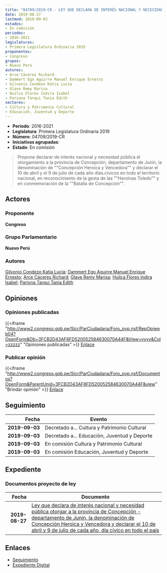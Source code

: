 ```yaml
---
title: "04709/2019-CR - LEY QUE DECLARA DE INTERÉS NACIONAL Y NECESIDAD PÚBLICA OTORGAR A LA PROVINCIA DE CONCEPCIÓN-DEPARTAMENTO DE JUNÍN, LA DENOMINACIÓN DE 'CONCEPCIÓN HEROICA Y VENCEDORA' Y DECLARAR EL 10 DE ABRIL Y 9 DE JUNIO DE CADA AÑO, DÍA CÍVICO EN TODO EL PAÍS"
date: 2019-08-27
lastmod: 2019-09-03
estados:
- En comisión
periodos:
- 2016-2021
legislaturas:
- Primera Legislatura Ordinaria 2019
proponentes:
- Congreso
grupos:
- Nuevo Perú
autores:
- Arce Cáceres Richard
- Dammert Ego Aguirre Manuel Enrique Ernesto
- Gilvonio Condezo Katia Lucía
- Glave Remy Marisa
- Huilca Flores Indira Isabel
- Pariona Tarqui Tania Edith
sectores:
- Cultura y Patrimonio Cultural
- Educación, Juventud y Deporte
---
```

- **Periodo**: 2016-2021
- **Legislatura**: Primera Legislatura Ordinaria 2019
- **Número**: 04709/2019-CR
- **Iniciativas agrupadas**: 
- **Estado**: En comisión

> Propone declarar de interés nacional y necesidad pública el otorgamiento a la provincia de Concepción, departamento de Junín, la denominación de ""Concepción Heroica y Vencedora"" y declarar el 10 de abril y el 9 de julio de cada año días.civicos en todo el territorio nacional, en reconocimiento de la gesta de las ""Heroinas Toledo"" y en conmemoración de la ""Batalla de Concepción"".


## Actores

### Proponente

**Congreso**

### Grupo Parlamentario

**Nuevo Perú**

### Autores

[Gilvonio Condezo Katia Lucía](mailto:mailto:kgilvonio@congreso.gob.pe); [Dammert Ego Aguirre Manuel Enrique Ernesto](mailto:mailto:mdammert@congreso.gob.pe); [Arce Cáceres Richard](mailto:mailto:rarce@congreso.gob.pe); [Glave Remy Marisa](mailto:mailto:mglave@congreso.gob.pe); [Huilca Flores Indira Isabel](mailto:mailto:ihuilca@congreso.gob.pe); [Pariona Tarqui Tania Edith](mailto:mailto:tpariona@congreso.gob.pe)

## Opiniones

### Opiniones publicadas

{{<iframe "http://www2.congreso.gob.pe/Sicr/ParCiudadana/Foro_pvp.nsf/RepOpiweb04?OpenForm&Db=3FCB2D43AF8FD520052584630070A44F&View=yyyy&Col=zzzzz" "Opiniones publicadas" >}}
[Enlace](http://www2.congreso.gob.pe/Sicr/ParCiudadana/Foro_pvp.nsf/RepOpiweb04?OpenForm&Db=3FCB2D43AF8FD520052584630070A44F&View=yyyy&Col=zzzzz)

### Publicar opinión

{{<iframe "http://www2.congreso.gob.pe/Sicr/ParCiudadana/Foro_pvp.nsf/Documentos?OpenForm&ParentUnid=3FCB2D43AF8FD520052584630070A44F&view" "Brindar opinión" >}}
[Enlace](http://www2.congreso.gob.pe/Sicr/ParCiudadana/Foro_pvp.nsf/Documentos?OpenForm&ParentUnid=3FCB2D43AF8FD520052584630070A44F&view)


## Seguimiento

| Fecha | Evento |
|------:|--------|
| **2019-09-03** | Decretado a... Cultura y Patrimonio Cultural |
| **2019-09-03** | Decretado a... Educación, Juventud y Deporte |
| **2019-09-03** | En comisión Cultura y Patrimonio Cultural |
| **2019-09-03** | En comisión Educación, Juventud y Deporte |

## Expediente

### Documentos proyecto de ley

| Fecha | Documento |
|------:|-----------|
| **2019-08-27** | [Ley que declara de interés nacional y necesidad pública otorgar a la provincia de Concepción - departamento de Junín, la denominación de Concepción Heroica y Vencedora y declarar el 10 de abril y 9 de julio de cada año, día cívico en todo el país](http://www.leyes.congreso.gob.pe/Documentos/2016_2021/Proyectos_de_Ley_y_de_Resoluciones_Legislativas/PL0470920190827.pdf) |

## Enlaces

- [Seguimiento](http://www2.congreso.gob.pe/Sicr/TraDocEstProc/CLProLey2016.nsf/f7fff46988ca05b1052578e100829cc7/a10ea57eb318e322052584630074f16b?OpenDocument)
- [Expediente Digital](http://www2.congreso.gob.pe/Sicr/TraDocEstProc/Expvirt_2011.nsf/visbusqptramdoc1621/04709?opendocument)


